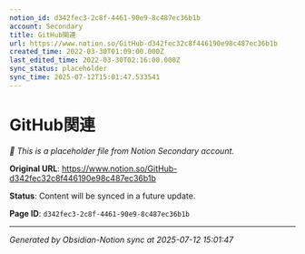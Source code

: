 ```yaml
---
notion_id: d342fec3-2c8f-4461-90e9-8c487ec36b1b
account: Secondary
title: GitHub関連
url: https://www.notion.so/GitHub-d342fec32c8f446190e98c487ec36b1b
created_time: 2022-03-30T01:09:00.000Z
last_edited_time: 2022-03-30T02:16:00.000Z
sync_status: placeholder
sync_time: 2025-07-12T15:01:47.533541
---
```


# GitHub関連

*🔄 This is a placeholder file from Notion Secondary account.*

**Original URL**: https://www.notion.so/GitHub-d342fec32c8f446190e98c487ec36b1b

**Status**: Content will be synced in a future update.

**Page ID**: `d342fec3-2c8f-4461-90e9-8c487ec36b1b`

---

*Generated by Obsidian-Notion sync at 2025-07-12 15:01:47*
